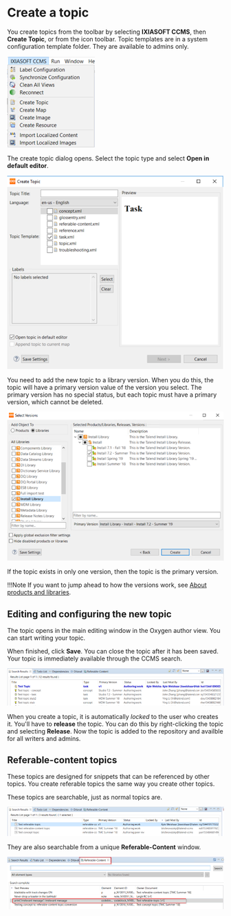 # Create a topic

You create topics from the toolbar by selecting __IXIASOFT CCMS__, then __Create Topic__, or from the icon toolbar. Topic templates are in a system configuration template folder. They are available to admins only.

![create](./images/createTopic.png)

The create topic dialog opens. Select the topic type and select __Open in default editor__.

![create](./images/createTopicWindow.png)

You need to add the new topic to a library version. When you do this, the topic will have a primary version value of the version you select. The primary version has no special status, but each topic must have a primary version, which cannot be deleted.

![version](./images/selectVersion.png)

If the topic exists in only one version, then the topic is the primary version. 

!!!Note
If you want to jump ahead to how the versions work, see [About products and libraries](#About-products-and-libraries).

## Editing and configuring the new topic

The topic opens in the main editing window in the Oxygen author view. You can start writing your topic.

When finished, click __Save__. You can close the topic after it has been saved. Your topic is immediately available through the CCMS search.

![search](./images/searchResult.png)

When you create a topic, it is automatically _locked_ to the user who creates it. You'll have to __release__ the topic. You can do this by right-clicking the topic and selecting __Release__. Now the topic is added to the repository and availble for all writers and admins.

## Referable-content topics

These topics are designed for snippets that can be referenced by other topics. You create referable topics the same way you create other topics.

These topics are searchable, just as normal topics are.

![search](./images/referableTopic.png)

They are also searchable from a unique __Referable-Content__ window.

![search](./images/referableTopic1.png)
